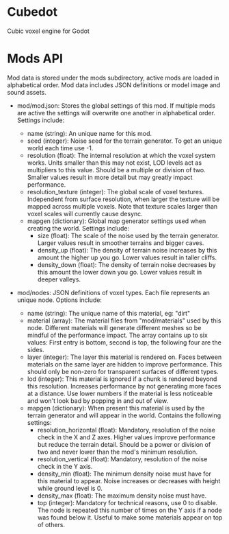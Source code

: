 # Cubedot
Cubic voxel engine for Godot

# Mods API
Mod data is stored under the mods subdirectory, active mods are loaded in alphabetical order. Mod data includes JSON definitions or model image and sound assets.

- mod/mod.json: Stores the global settings of this mod. If multiple mods are active the settings will overwrite one another in alphabetical order. Settings include:
	- name (string): An unique name for this mod.
	- seed (integer): Noise seed for the terrain generator. To get an unique world each time use -1.
	- resolution (float): The internal resolution at which the voxel system works. Units smaller than this may not exist, LOD levels act as multipliers to this value. Should be a multiple or division of two. Smaller values result in more detail but may greatly impact performance.
	- resolution_texture (integer): The global scale of voxel textures. Independent from surface resolution, when larger the texture will be mapped across multiple voxels. Note that texture scales larger than voxel scales will currently cause desync.
	- mapgen (dictionary): Global map generator settings used when creating the world. Settings include:
		- size (float): The scale of the noise used by the terrain generator. Larger values result in smoother terrains and bigger caves.
		- density_up (float): The density of terrain noise increases by this amount the higher up you go. Lower values result in taller cliffs.
		- density_down (float): The density of terrain noise decreases by this amount the lower down you go. Lower values result in deeper valleys.

- mod/nodes: JSON definitions of voxel types. Each file represents an unique node. Options include:
	- name (string): The unique name of this material, eg: "dirt"
	- material (array): The material files from "mod/materials" used by this node. Different materials will generate different meshes so be mindful of the performance impact. The array contains up to six values: First entry is bottom, second is top, the following four are the sides.
	- layer (integer): The layer this material is rendered on. Faces between materials on the same layer are hidden to improve performance. This should only be non-zero for transparent surfaces of different types.
	- lod (integer): This material is ignored if a chunk is rendered beyond this resolution. Increases performance by not generating more faces at a distance. Use lower numbers if the material is less noticeable and won't look bad by popping in and out of view.
	- mapgen (dictionary): When present this material is used by the terrain generator and will appear in the world. Contains the following settings:
		- resolution_horizontal (float): Mandatory, resolution of the noise check in the X and Z axes. Higher values improve performance but reduce the terrain detail. Should be a power or division of two and never lower than the mod's minimum resolution.
		- resolution_vertical (float): Mandatory, resolution of the noise check in the Y axis.
		- density_min (float): The minimum density noise must have for this material to appear. Noise increases or decreases with height while ground level is 0.
		- density_max (float): The maximum density noise must have.
		- top (integer): Mandatory for technical reasons, use 0 to disable. The node is repeated this number of times on the Y axis if a node was found below it. Useful to make some materials appear on top of others.
